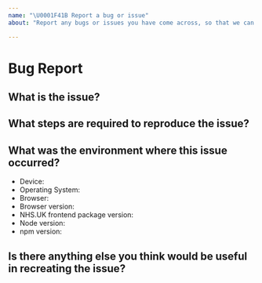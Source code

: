 ```yaml
---
name: "\U0001F41B Report a bug or issue"
about: "Report any bugs or issues you have come across, so that we can fix it."

---
```


# Bug Report

<!--
Thanks for wanting to report an issue.

In order for the issue to be resolved as quickly as possible please provide as detailed information as possible.

Use the following headings as a guide.
-->

## What is the issue?

<!-- Provide a detailed description of what the issue is, including what you
expected to happen as well as what actually happened. 
-->

## What steps are required to reproduce the issue?

<!--
If possible, include all steps required to recreate the issue whilst using an incognito/private browsing window.
This will help to rule out any differences introduced via user installed extensions.
-->

## What was the environment where this issue occurred?

<!--
Include the following as a minimum e.g.
* Device: Windows Surface Pro 4
* Operating System: Windows 10
* Browser: Google Chrome
* Browser version: 59.0.3071.109
*
* NHS.UK frontend package version: 1.0.0
* Node version: v10.15.0
* npm version: 6.5.0
-->

* Device:
* Operating System:
* Browser:
* Browser version:
* NHS.UK frontend package version:
* Node version:
* npm version:

## Is there anything else you think would be useful in recreating the issue?

<!--
  Screenshots, logs, repository link, supporting information etc
-->
